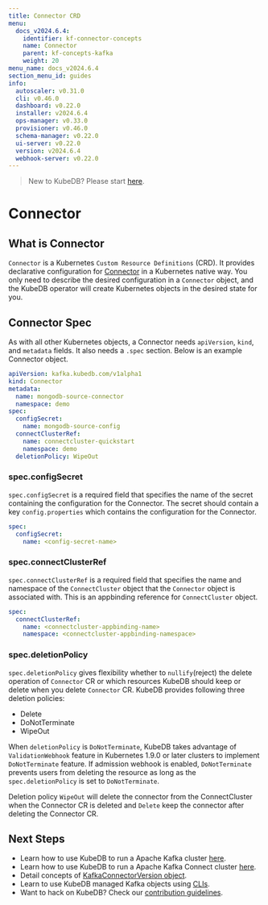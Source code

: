 ```yaml
---
title: Connector CRD
menu:
  docs_v2024.6.4:
    identifier: kf-connector-concepts
    name: Connector
    parent: kf-concepts-kafka
    weight: 20
menu_name: docs_v2024.6.4
section_menu_id: guides
info:
  autoscaler: v0.31.0
  cli: v0.46.0
  dashboard: v0.22.0
  installer: v2024.6.4
  ops-manager: v0.33.0
  provisioner: v0.46.0
  schema-manager: v0.22.0
  ui-server: v0.22.0
  version: v2024.6.4
  webhook-server: v0.22.0
---
```


> New to KubeDB? Please start [here](/docs/v2024.6.4/README).

# Connector

## What is Connector

`Connector` is a Kubernetes `Custom Resource Definitions` (CRD). It provides declarative configuration for [Connector](https://kafka.apache.org/) in a Kubernetes native way. You only need to describe the desired configuration in a `Connector` object, and the KubeDB operator will create Kubernetes objects in the desired state for you.

## Connector Spec

As with all other Kubernetes objects, a Connector needs `apiVersion`, `kind`, and `metadata` fields. It also needs a `.spec` section. Below is an example Connector object.

```yaml
apiVersion: kafka.kubedb.com/v1alpha1
kind: Connector
metadata:
  name: mongodb-source-connector
  namespace: demo
spec:
  configSecret:
    name: mongodb-source-config
  connectClusterRef:
    name: connectcluster-quickstart
    namespace: demo
  deletionPolicy: WipeOut
```

### spec.configSecret

`spec.configSecret` is a required field that specifies the name of the secret containing the configuration for the Connector. The secret should contain a key `config.properties` which contains the configuration for the Connector.
```yaml
spec:
  configSecret:
    name: <config-secret-name>
```

### spec.connectClusterRef

`spec.connectClusterRef` is a required field that specifies the name and namespace of the `ConnectCluster` object that the `Connector` object is associated with. This is an appbinding reference for `ConnectCluster` object.
```yaml
spec:
  connectClusterRef:
    name: <connectcluster-appbinding-name>
    namespace: <connectcluster-appbinding-namespace>
```

### spec.deletionPolicy

`spec.deletionPolicy` gives flexibility whether to `nullify`(reject) the delete operation of `Connector` CR or which resources KubeDB should keep or delete when you delete `Connector` CR. KubeDB provides following three deletion policies:

- Delete
- DoNotTerminate
- WipeOut

When `deletionPolicy` is `DoNotTerminate`, KubeDB takes advantage of `ValidationWebhook` feature in Kubernetes 1.9.0 or later clusters to implement `DoNotTerminate` feature. If admission webhook is enabled, `DoNotTerminate` prevents users from deleting the resource as long as the `spec.deletionPolicy` is set to `DoNotTerminate`.

Deletion policy `WipeOut` will delete the connector from the ConnectCluster when the Connector CR is deleted and `Delete` keep the connector after deleting the Connector CR.

## Next Steps

- Learn how to use KubeDB to run a Apache Kafka cluster [here](/docs/v2024.6.4/guides/kafka/quickstart/overview/kafka/).
- Learn how to use KubeDB to run a Apache Kafka Connect cluster [here](/docs/v2024.6.4/guides/kafka/quickstart/overview/connectcluster/).
- Detail concepts of [KafkaConnectorVersion object](/docs/v2024.6.4/guides/kafka/concepts/kafkaconnectorversion).
- Learn to use KubeDB managed Kafka objects using [CLIs](/docs/v2024.6.4/guides/kafka/cli/cli).
- Want to hack on KubeDB? Check our [contribution guidelines](/docs/v2024.6.4/CONTRIBUTING).
